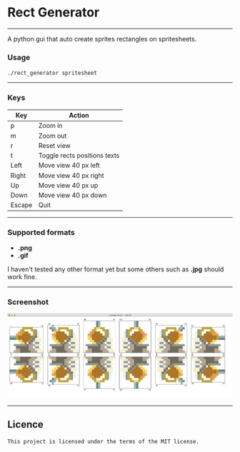 # Rect Generator

---

A python gui that auto create sprites rectangles on spritesheets.



### Usage

```
./rect_generator spritesheet
```

---

### Keys

| Key    | Action                       |
| ------ | ---------------------------- |
| p      | Zoom in                      |
| m      | Zoom out                     |
| r      | Reset view                   |
| t      | Toggle rects positions texts |
| Left   | Move view 40 px left         |
| Right  | Move view 40 px right        |
| Up     | Move view 40 px up           |
| Down   | Move view 40 px down         |
| Escape | Quit                         |

---

### Supported formats

- **.png**
- **.gif**

I haven't tested any other format yet but some others such as **.jpg** should work fine.

---

### Screenshot

![screenshot](.github/rect_generator_screenshot.png)

---

## Licence
    This project is licensed under the terms of the MIT license.

